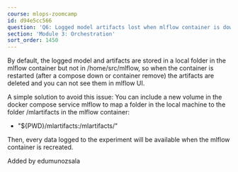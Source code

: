 ```yaml
---
course: mlops-zoomcamp
id: d94e5cc566
question: 'Q6: Logged model artifacts lost when mlflow container is down or removed'
section: 'Module 3: Orchestration'
sort_order: 1450
---
```


By default, the logged model and artifacts are stored in a local folder in the mlflow container but not in /home/src/mlflow, so when the container is restarted (after a compose down or container remove) the artifacts are deleted and you can not see them in mlflow UI.

A simple solution to avoid this issue: You can include a new volume in the docker compose service mlflow to map a folder in the local machine to the folder /mlartifacts in the mlflow container:

- "${PWD}/mlartifacts:/mlartifacts/"

Then, every data logged to the experiment will be available when the mlflow container is recreated.

Added by edumunozsala

